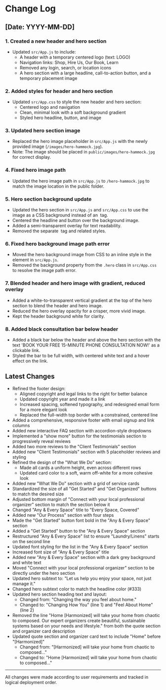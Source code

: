 # Change Log

## [Date: YYYY-MM-DD]

### 1. Created a new header and hero section
- Updated `src/App.js` to include:
  - A header with a temporary centered logo (text: LOGO)
  - Navigation links: Shop, Hire Us, Our Book, Learn
  - Removed any login, search, or location icons
  - A hero section with a large headline, call-to-action button, and a temporary placement image

### 2. Added styles for header and hero section
- Updated `src/App.css` to style the new header and hero section:
  - Centered logo and navigation
  - Clean, minimal look with a soft background gradient
  - Styled hero headline, button, and image

### 3. Updated hero section image
- Replaced the hero image placeholder in `src/App.js` with the newly provided image (`/images/hero-hammock.jpg`).
- Note: The image should be placed in `public/images/hero-hammock.jpg` for correct display.

### 4. Fixed hero image path
- Updated the hero image path in `src/App.js` to `/hero-hammock.jpg` to match the image location in the public folder.

### 5. Hero section background update
- Updated the hero section in `src/App.js` and `src/App.css` to use the image as a CSS background instead of an <img> tag.
- Centered the headline and button over the background image.
- Added a semi-transparent overlay for text readability.
- Removed the separate <img> tag and related styles.

### 6. Fixed hero background image path error
- Moved the hero background image from CSS to an inline style in the <section> element in `src/App.js`.
- Removed the background property from the `.hero` class in `src/App.css` to resolve the image path error.

### 7. Blended header and hero image with gradient, reduced overlay
- Added a white-to-transparent vertical gradient at the top of the hero section to blend the header and hero image.
- Reduced the hero overlay opacity for a crisper, more vivid image.
- Kept the header background white for clarity.

### 8. Added black consultation bar below header
- Added a black bar below the header and above the hero section with the text 'BOOK YOUR FREE 15-MINUTE PHONE CONSULTATION NOW!' as a clickable link.
- Styled the bar to be full width, with centered white text and a hover effect on the link.

## Latest Changes
- Refined the footer design:
  - Aligned copyright and legal links to the right for better balance
  - Updated copyright year and made it a link
  - Increased spacing, softened typography, and redesigned email form for a more elegant look
  - Replaced the full-width top border with a constrained, centered line
- Added a comprehensive, responsive footer with email signup and link columns
- Added new interactive FAQ section with accordion-style dropdowns
- Implemented a "show more" button for the testimonials section to progressively reveal reviews
- Added two more reviews to the "Client Testimonials" section
- Added new "Client Testimonials" section with 5 placeholder reviews and styling
- Refined the design of the "What We Do" section:
  - Made all cards a uniform height, even across different rows
  - Updated card color to a soft, warm off-white for a more cohesive look
- Added new "What We Do" section with a grid of service cards
- Standardized the size of all "Get Started" and "Get Organized" buttons to match the desired size
- Adjusted bottom margin of "Connect with your local professional organizer" section to match the section below it
- Changed "Any & Every Space" title to "Every Space, Covered"
- Added new "Our Process" section with four steps
- Made the "Get Started" button font bold in the "Any & Every Space" section
- Added a "Get Started" button to the "Any & Every Space" section
- Restructured "Any & Every Space" list to ensure "Laundry/Linens" starts on the second line
- Updated font styling for the list in the "Any & Every Space" section
- Increased font size of "Any & Every Space" title
- Added new "Any & Every Space" section with a dark grey background and white text
- Moved "Connect with your local professional organizer" section to be directly under the hero section
- Updated hero subtext to: "Let us help you enjoy your space, not just manage it."
- Changed hero subtext color to match the headline color (#333)
- Updated hero section heading text and layout:
  - Changed from: "Changing the way you feel about home."
  - Changed to: "Changing How You" (line 1) and "Feel About Home" (line 2)
- Removed the line "Home [Harmonized] will take your home from chaotic to composed. Our expert organizers create beautiful, sustainable systems based on your needs and lifestyle." from both the quote section and organizer card description
- Updated quote section and organizer card text to include "Home" before "[Harmonized]"
  - Changed from: "[Harmonized] will take your home from chaotic to composed..."
  - Changed to: "Home [Harmonized] will take your home from chaotic to composed..."

---
All changes were made according to user requirements and tracked in logical deployment order. 